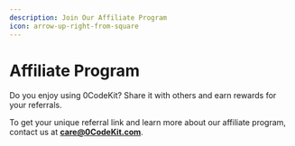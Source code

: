 ```yaml
---
description: Join Our Affiliate Program
icon: arrow-up-right-from-square
---
```


# Affiliate Program

Do you enjoy using 0CodeKit? Share it with others and earn rewards for your referrals.

To get your unique referral link and learn more about our affiliate program, contact us at **care@0CodeKit.com**.

